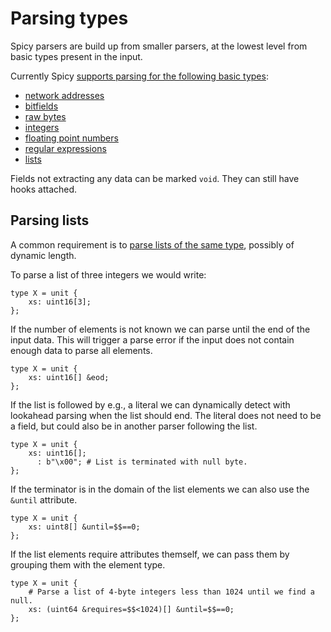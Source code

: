 # Parsing types

Spicy parsers are build up from smaller parsers, at the lowest level from basic
types present in the input.

Currently Spicy [supports parsing for the following basic
types](https://docs.zeek.org/projects/spicy/en/latest/programming/parsing.html#parsing-types):

- [network
  addresses](https://docs.zeek.org/projects/spicy/en/latest/programming/parsing.html#address)
- [bitfields](https://docs.zeek.org/projects/spicy/en/latest/programming/parsing.html#bitfield)
- [raw bytes](https://docs.zeek.org/projects/spicy/en/latest/programming/parsing.html#bytes)
- [integers](https://docs.zeek.org/projects/spicy/en/latest/programming/parsing.html#integer)
- [floating point
  numbers](https://docs.zeek.org/projects/spicy/en/latest/programming/parsing.html#real)
- [regular expressions](https://docs.zeek.org/projects/spicy/en/latest/programming/parsing.html#regular-expression)
- [lists](https://docs.zeek.org/projects/spicy/en/latest/programming/parsing.html#vector)

Fields not extracting any data can be marked `void`. They can still have hooks attached.

## Parsing lists

A common requirement is to [parse lists of the same
type](https://docs.zeek.org/projects/spicy/en/latest/programming/parsing.html#vector),
possibly of dynamic length.

To parse a list of three integers we would write:

```spicy
type X = unit {
    xs: uint16[3];
};
```

If the number of elements is not known we can parse until the end of the input
data. This will trigger a parse error if the input does not contain enough data
to parse all elements.

```spicy
type X = unit {
    xs: uint16[] &eod;
};
```

If the list is followed by e.g., a literal we can dynamically detect with
lookahead parsing when the list should end. The literal does not need to be a
field, but could also be in another parser following the list.

```spicy
type X = unit {
    xs: uint16[];
      : b"\x00"; # List is terminated with null byte.
};
```

If the terminator is in the domain of the list elements we can also use the
`&until` attribute.

```spicy
type X = unit {
    xs: uint8[] &until=$$==0;
};
```

If the list elements require attributes themself, we can pass them by grouping
them with the element type.

```spicy
type X = unit {
    # Parse a list of 4-byte integers less than 1024 until we find a null.
    xs: (uint64 &requires=$$<1024)[] &until=$$==0;
};
```
